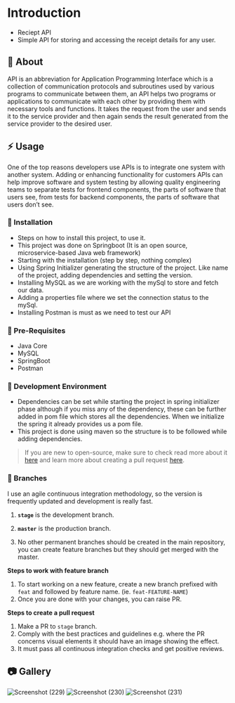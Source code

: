# Introduction
- Reciept API 
- Simple API for storing and accessing the receipt details for any user.


##  :beginner: About
API is an abbreviation for Application Programming Interface which is a collection of communication protocols and subroutines used by various programs to communicate between them, an API helps two programs or applications to communicate with each other by providing them with necessary tools and functions. It takes the request from the user and sends it to the service provider and then again sends the result generated from the service provider to the desired user.

## :zap: Usage
One of the top reasons developers use APIs is to integrate one system with another system.
Adding or enhancing functionality for customers
APIs can help improve software and system testing by allowing quality engineering teams to separate tests for frontend components, the parts of software that users see, from tests for backend components, the parts of software that users don’t see.

###  :electric_plug: Installation
- Steps on how to install this project, to use it.
- This project was done on Springboot (It is an open source, microservice-based Java web framework)
- Starting with the installation (step by step, nothing complex)
- Using Spring Initializer generating the structure of the project. Like name of the project, adding dependencies and setting the version.
- Installing MySQL as we are working with the mySql to store and fetch our data.
- Adding a properties file where we set the connection status to the mySql.
- Installing Postman is must as we need to test our API


### :notebook: Pre-Requisites
- Java Core
- MySQL
- SpringBoot
- Postman

###  :nut_and_bolt: Development Environment
- Dependencies can be set while starting the project in spring initializer phase although if you miss any of the dependency, these can be further added in pom file which stores all the dependencies. When we initialize the spring it already provides us a pom file.
- This project is done using maven so the structure is to be followed while adding dependencies.


 > If you are new to open-source, make sure to check read more about it [here](https://www.digitalocean.com/community/tutorial_series/an-introduction-to-open-source) and learn more about creating a pull request [here](https://www.digitalocean.com/community/tutorials/how-to-create-a-pull-request-on-github).


 ### :cactus: Branches

 I use an agile continuous integration methodology, so the version is frequently updated and development is really fast.

1. **`stage`** is the development branch.

2. **`master`** is the production branch.

3. No other permanent branches should be created in the main repository, you can create feature branches but they should get merged with the master.

**Steps to work with feature branch**

1. To start working on a new feature, create a new branch prefixed with `feat` and followed by feature name. (ie. `feat-FEATURE-NAME`)
2. Once you are done with your changes, you can raise PR.

**Steps to create a pull request**

1. Make a PR to `stage` branch.
2. Comply with the best practices and guidelines e.g. where the PR concerns visual elements it should have an image showing the effect.
3. It must pass all continuous integration checks and get positive reviews.



##  :camera: Gallery
![Screenshot (229)](https://user-images.githubusercontent.com/59395624/160380248-02a7e082-3a03-4434-9365-dded1c715bd3.png)
![Screenshot (230)](https://user-images.githubusercontent.com/59395624/160380667-a2c3534d-9c10-4eca-abda-939dd7bb24f2.png)
![Screenshot (231)](https://user-images.githubusercontent.com/59395624/160381029-1229947d-c617-4c11-b604-305aac1b832d.png)


